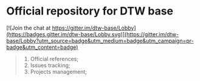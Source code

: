 # Official repository for DTW base

[![Join the chat at https://gitter.im/dtw-base/Lobby](https://badges.gitter.im/dtw-base/Lobby.svg)](https://gitter.im/dtw-base/Lobby?utm_source=badge&utm_medium=badge&utm_campaign=pr-badge&utm_content=badge)

> 1. Official references;
> 1. Issues tracking;
> 1. Projects management;
